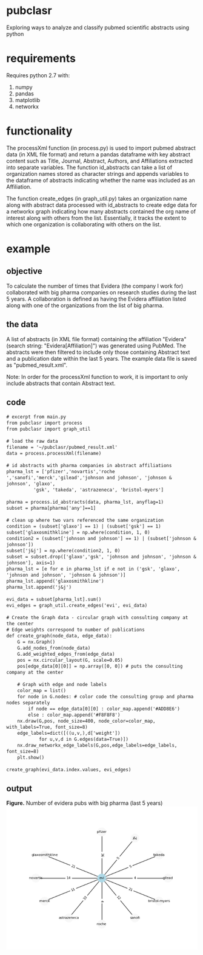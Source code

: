 # pubclasr
Exploring ways to analyze and classify pubmed scientific abstracts using python
# requirements
Requires python 2.7 with:
1. numpy
2. pandas
3. matplotlib
4. networkx
# functionality
The processXml function (in process.py) is used to import pubmed abstract data (in XML file format) and return a pandas dataframe with key abstract content such as Title, Journal, Abstract, Authors, and Affiliations extracted into separate variables. The function id_abstracts can take a list of organization names stored as character strings and appends variables to the dataframe of abstracts indicating whether the name was included as an Affiliation.

The function create_edges (in graph_util.py) takes an organization name along with abstract data processed with id_abstracts to create edge data for a networkx graph indicating how many abstracts contained the org name of interest along with others from the list. Essentially, it tracks the extent to which one organization is collaborating with others on the list.
# example
## objective
To calculate the number of times that Evidera (the company I work for) collaborated with big pharma companies on research studies during the last 5 years. A collaboration is defined as having the Evidera affiliation listed along with one of the organizations from the list of big pharma. 
## the data
A list of abstracts (in XML file format) containing the affiliation "Evidera" (search string: "Evidera[Affiliation]") was generated using PubMed. The abstracts were then filtered to include only those containing Abstract text and a publication date within the last 5 years. The example data file is saved as "pubmed_result.xml". 

Note: In order for the processXml function to work, it is important to only include abstracts that contain Abstract text.
## code
    # excerpt from main.py
    from pubclasr import process
    from pubclasr import graph_util

    # load the raw data
    filename = '~/pubclasr/pubmed_result.xml'
    data = process.processXml(filename)
    
    # id abstracts with pharma companies in abstract affiliations
    pharma_lst = ['pfizer','novartis','roche ','sanofi','merck','gilead','johnson and johnson', 'johnson & johnson', 'glaxo', 
              'gsk', 'takeda', 'astrazeneca', 'bristol-myers']
              
    pharma = process.id_abstracts(data, pharma_lst, anyflag=1)
    subset = pharma[pharma['any']==1]

    # clean up where two vars referenced the same organization
    condition = (subset['glaxo'] == 1) | (subset['gsk'] == 1)
    subset['glaxosmithkline'] = np.where(condition, 1, 0) 
    condition2 = (subset['johnson and johnson'] == 1) | (subset['johnson & johnson'])
    subset['j&j'] = np.where(condition2, 1, 0) 
    subset = subset.drop(['glaxo','gsk', 'johnson and johnson', 'johnson & johnson'], axis=1)
    pharma_lst = [e for e in pharma_lst if e not in ('gsk', 'glaxo', 'johnson and johnson', 'johnson & johnson')]
    pharma_lst.append('glaxosmithkline')
    pharma_lst.append('j&j')

    evi_data = subset[pharma_lst].sum()
    evi_edges = graph_util.create_edges('evi', evi_data)

    # Create the Graph data - circular graph with consulting company at the center
    # Edge weights correspond to number of publications
    def create_graph(node_data, edge_data):
        G = nx.Graph()
        G.add_nodes_from(node_data)
        G.add_weighted_edges_from(edge_data)
        pos = nx.circular_layout(G, scale=0.05)
        pos[edge_data[0][0]] = np.array([0, 0]) # puts the consulting company at the center

        # Graph with edge and node labels
        color_map = list()
        for node in G.nodes: # color code the consulting group and pharma nodes separately
            if node == edge_data[0][0] : color_map.append('#ADD8E6')
            else : color_map.append('#F8F8F8')
        nx.draw(G,pos, node_size=400, node_color=color_map, with_labels=True, font_size=8)
        edge_labels=dict([((u,v,),d['weight'])
                for u,v,d in G.edges(data=True)])
        nx.draw_networkx_edge_labels(G,pos,edge_labels=edge_labels, font_size=8)
        plt.show()
        
    create_graph(evi_data.index.values, evi_edges)
 ## output   
 **Figure.** Number of evidera pubs with big pharma (last 5 years)
![alt text](https://github.com/mstokes607/pubclasr/blob/master/pubclasr/evi_graph.png)
